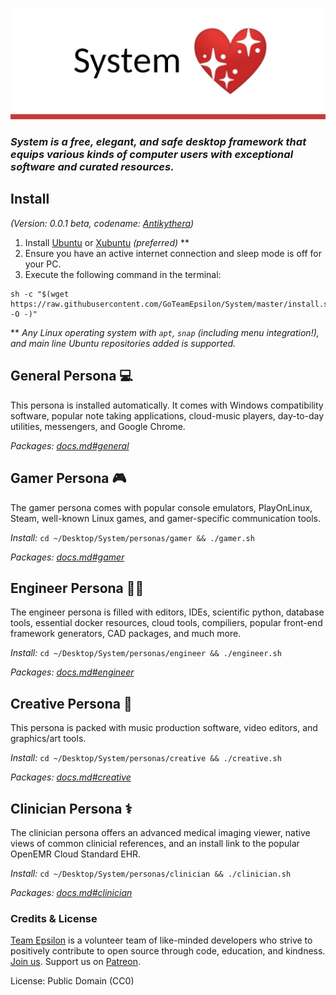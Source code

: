![IMG](./logo.png)

### _System is a free, elegant, and safe desktop framework that equips various kinds of computer users with exceptional software and curated resources._

## Install

_(Version: 0.0.1 *beta*, codename: [Antikythera](https://en.wikipedia.org/wiki/Antikythera_mechanism))_

1. Install [Ubuntu](https://www.ubuntu.com/download/desktop) or [Xubuntu](https://xubuntu.org/) _(preferred)_ **
2. Ensure you have an active internet connection and sleep mode is off for your PC. 
3. Execute the following command in the terminal:
```
sh -c "$(wget https://raw.githubusercontent.com/GoTeamEpsilon/System/master/install.sh -O -)"
```

** _Any Linux operating system with `apt`, `snap` (including menu integration!), and main line Ubuntu repositories added is supported._

## General Persona 💻

This persona is installed automatically. It comes with Windows compatibility software, popular note taking applications, cloud-music players, day-to-day utilities, messengers, and Google Chrome.

_Packages: [docs.md#general](https://github.com/GoTeamEpsilon/System/blob/master/personas/docs.md#general)_

## Gamer Persona 🎮

The gamer persona comes with popular console emulators, PlayOnLinux, Steam, well-known Linux games, and gamer-specific communication tools.

_Install:_ `cd ~/Desktop/System/personas/gamer && ./gamer.sh`

_Packages: [docs.md#gamer](https://github.com/GoTeamEpsilon/System/blob/master/personas/docs.md#gamer)_

## Engineer Persona 👩‍💻

The engineer persona is filled with editors, IDEs, scientific python, database tools, essential docker resources, cloud tools, compiliers, popular front-end framework generators, CAD packages, and much more. 

_Install:_ `cd ~/Desktop/System/personas/engineer && ./engineer.sh`

_Packages: [docs.md#engineer](https://github.com/GoTeamEpsilon/System/blob/master/personas/docs.md#engineer)_

## Creative Persona 🎨

This persona is packed with music production software, video editors, and graphics/art tools.

_Install:_ `cd ~/Desktop/System/personas/creative && ./creative.sh`

_Packages: [docs.md#creative](https://github.com/GoTeamEpsilon/System/blob/master/personas/docs.md#creative)_

## Clinician Persona ⚕️

The clinician persona offers an advanced medical imaging viewer, native views of common clinicial references, and an install link to the popular OpenEMR Cloud Standard EHR.

_Install:_ `cd ~/Desktop/System/personas/clinician && ./clinician.sh`

_Packages: [docs.md#clinician](https://github.com/GoTeamEpsilon/System/blob/master/personas/docs.md#clinician)_


### Credits & License

[Team Epsilon](https://github.com/GoTeamEpsilon/purpose) is a volunteer team of like-minded developers who strive to positively contribute to open source through code, education, and kindness. [Join us](https://github.com/GoTeamEpsilon/purpose/issues/new). Support us on [Patreon](https://www.patreon.com/matthewvi).

License: Public Domain (CC0)
